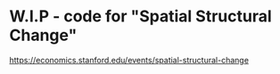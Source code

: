 # W.I.P - code for "Spatial Structural Change"

https://economics.stanford.edu/events/spatial-structural-change

